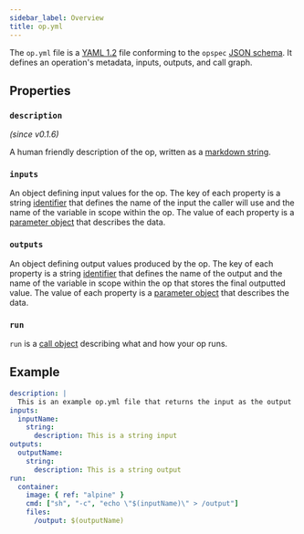 ```yaml
---
sidebar_label: Overview
title: op.yml
---
```


The `op.yml` file is a [YAML 1.2](https://yaml.org/spec/1.2/spec.html) file conforming to the `opspec` [JSON schema](https://github.com/opctl/opctl/blob/main/opspec/opfile/jsonschema.json). It defines an operation's metadata, inputs, outputs, and call graph.

## Properties

### `description`

_(since v0.1.6)_

A human friendly description of the op, written as a [markdown string](markdown.md).

### `inputs`

An object defining input values for the op. The key of each property is a string [identifier](identifier.md) that defines the name of the input the caller will use and the name of the variable in scope within the op. The value of each property is a [parameter object](parameter/index.md) that describes the data.

### `outputs`

An object defining output values produced by the op. The key of each property is a string [identifier](identifier.md) that defines the name of the output and the name of the variable in scope within the op that stores the final outputted value. The value of each property is a [parameter object](parameter/index.md) that describes the data.

### `run`

`run` is a [call object](call/index.md) describing what and how your op runs.

## Example

```yaml
description: |
  This is an example op.yml file that returns the input as the output
inputs:
  inputName:
    string:
      description: This is a string input
outputs:
  outputName:
    string:
      description: This is a string output
run:
  container:
    image: { ref: "alpine" }
    cmd: ["sh", "-c", "echo \"$(inputName)\" > /output"]
    files:
      /output: $(outputName)
```
